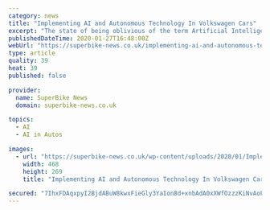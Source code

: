 ```yaml
---
category: news
title: "Implementing AI and Autonomous Technology In Volkswagen Cars"
excerpt: "The state of being oblivious of the term Artificial Intelligence implies one’s remoteness from the happening sphere ... and technology has rocketed to the extent where the industry has taken the side seat by enjoying the driverless ride. Volkswagen is a name that has conquered the hearts of many motor freaks, which is now on the verge ..."
publishedDateTime: 2020-01-27T16:48:00Z
webUrl: "https://superbike-news.co.uk/implementing-ai-and-autonomous-technology-in-volkswagen-cars/"
type: article
quality: 39
heat: 39
published: false

provider:
  name: SuperBike News
  domain: superbike-news.co.uk

topics:
  - AI
  - AI in Autos

images:
  - url: "https://superbike-news.co.uk/wp-content/uploads/2020/01/Implementing-AI-and-Autonomous-Technology-In-Volkswagen-Cars-02.jpg"
    width: 468
    height: 269
    title: "Implementing AI and Autonomous Technology In Volkswagen Cars"

secured: "7IhxFDAqxpyI2BjdABuW8kwxFieGly3YaIon8d+xnbAdA0xXWfOzzzKiNvAoFtb0h+2sQNdAae/DXH0ZgjYA71eIDILCsFWMxJjbeNvdzettth0yeMhVqx57kCXjCj8uw5oTkvNS7eiHkXO/szwvl4dzNW4cGsfZwjRwtPT/oY0+YexViUN6W8LNwVX0qgu0iFv1xtaYJcg09RBQSWzUwB7r3j/yD2tu67u4wU4hmVQbpIx9Ya+5Vllw7b3a/tjPK5uWsdg7R0Kwe4wBoXo5cQJMfMQ5uO0MKCEYba3pKI7iAwyY5vCB/ky9OCa/C7eObxD3UTgFMqQxv8rJi3GLlmzZYsEkwmfd0uBRTH4b9hYRkXdW5XhS1WSxmdhExb1sls/19pHoQ9y/XjbOQ0FdzJwBsMmFUzItBoJIi69fLXsa4qC2DyEk9RxGlIuzPsBlQ4nBwBwyBi3IQWwSJLAM78sClPYv+uXqn27AADRW5JE=;9Js6ERgadald2xiSV6J8lw=="
---
```


